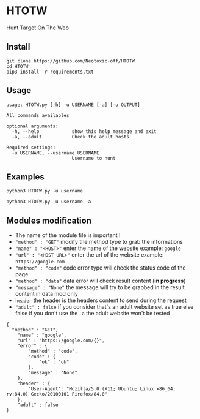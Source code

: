 # HTOTW
Hunt Target On The Web

## Install
```
git clone https://github.com/Neotoxic-off/HTOTW
cd HTOTW
pip3 install -r requirements.txt
```

## Usage
```
usage: HTOTW.py [-h] -u USERNAME [-a] [-o OUTPUT]

All commands availables

optional arguments:
  -h, --help            show this help message and exit
  -a, --adult           Check the adult hosts

Required settings:
  -u USERNAME, --username USERNAME
                        Username to hunt

```

## Examples
```
python3 HTOTW.py -u username
```
```
python3 HTOTW.py -u username -a
```

## Modules modification

- The name of the module file is important !
- `"method" : "GET"` modify the method type to grab the informations
- `"name" : "<HOST>"` enter the name of the website example: `google`
- `"url" : "<HOST URL>"` enter the url of the website example: `https://google.com`
- `"method" : "code"` code error type will check the status code of the page
- `"method" : "data"` data error will check result content (**in progress**)
- `"message" : "None"` the message will try to be grabbed in the result content in data mod only
- `header` the header is the headers content to send during the request
- `"adult" : false` if you consider that's an adult website set as true else false
if you don't use the `-a` the adult website won't be tested

```
{
  "method" : "GET",
    "name" : "google",
    "url" : "https://google.com/{}",
    "error" : {
        "method" : "code",
        "code" : {
            "ok" : "ok"
        },
        "message" : "None"
    },
    "header" : {
        "User-Agent": "Mozilla/5.0 (X11; Ubuntu; Linux x86_64; rv:84.0) Gecko/20100101 Firefox/84.0"
    },
    "adult" : false
}
```